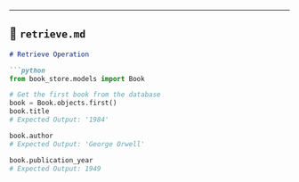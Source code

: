 
---

## 📘 `retrieve.md`
```markdown
# Retrieve Operation

```python
from book_store.models import Book

# Get the first book from the database
book = Book.objects.first()
book.title
# Expected Output: '1984'

book.author
# Expected Output: 'George Orwell'

book.publication_year
# Expected Output: 1949
